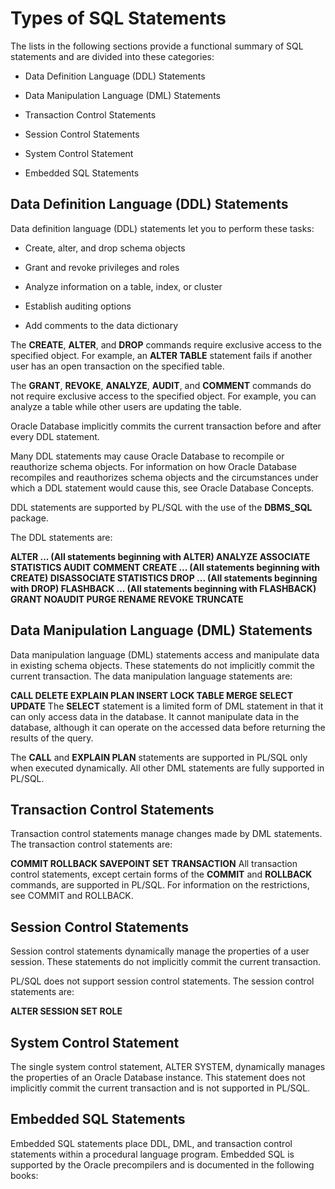 # Types of SQL Statements
The lists in the following sections provide a functional summary of SQL statements and are divided into these categories:

- Data Definition Language (DDL) Statements

- Data Manipulation Language (DML) Statements

- Transaction Control Statements

- Session Control Statements

- System Control Statement

- Embedded SQL Statements

## Data Definition Language (DDL) Statements
Data definition language (DDL) statements let you to perform these tasks:

 - Create, alter, and drop schema objects

 - Grant and revoke privileges and roles

 - Analyze information on a table, index, or cluster

 - Establish auditing options

 - Add comments to the data dictionary

The **CREATE**, **ALTER**, and **DROP** commands require exclusive access to the specified object. For example, an **ALTER TABLE** statement fails if another user has an open transaction on the specified table.

The **GRANT**, **REVOKE**, **ANALYZE**, **AUDIT**, and **COMMENT** commands do not require exclusive access to the specified object. For example, you can analyze a table while other users are updating the table.

Oracle Database implicitly commits the current transaction before and after every DDL statement.

Many DDL statements may cause Oracle Database to recompile or reauthorize schema objects. For information on how Oracle Database recompiles and reauthorizes schema objects and the circumstances under which a DDL statement would cause this, see Oracle Database Concepts.

DDL statements are supported by PL/SQL with the use of the **DBMS_SQL** package.

The DDL statements are:


**ALTER ... (All statements beginning with ALTER)
ANALYZE
ASSOCIATE STATISTICS
AUDIT
COMMENT
CREATE ... (All statements beginning with CREATE)
DISASSOCIATE STATISTICS
DROP ... (All statements beginning with DROP)
FLASHBACK ... (All statements beginning with FLASHBACK)
GRANT
NOAUDIT
PURGE
RENAME
REVOKE
TRUNCATE**

## Data Manipulation Language (DML) Statements
Data manipulation language (DML) statements access and manipulate data in existing schema objects. These statements do not implicitly commit the current transaction. The data manipulation language statements are:


**CALL
DELETE
EXPLAIN PLAN
INSERT
LOCK TABLE
MERGE
SELECT
UPDATE**
The **SELECT** statement is a limited form of DML statement in that it can only access data in the database. It cannot manipulate data in the database, although it can operate on the accessed data before returning the results of the query.

The **CALL** and **EXPLAIN PLAN** statements are supported in PL/SQL only when executed dynamically. All other DML statements are fully supported in PL/SQL.

## Transaction Control Statements
Transaction control statements manage changes made by DML statements. The transaction control statements are:


**COMMIT
ROLLBACK
SAVEPOINT
SET TRANSACTION**
All transaction control statements, except certain forms of the **COMMIT** and **ROLLBACK** commands, are supported in PL/SQL. For information on the restrictions, see COMMIT and ROLLBACK.

## Session Control Statements
Session control statements dynamically manage the properties of a user session. These statements do not implicitly commit the current transaction.

PL/SQL does not support session control statements. The session control statements are:


**ALTER SESSION
SET ROLE**

## System Control Statement
The single system control statement, ALTER SYSTEM, dynamically manages the properties of an Oracle Database instance. This statement does not implicitly commit the current transaction and is not supported in PL/SQL.

## Embedded SQL Statements
Embedded SQL statements place DDL, DML, and transaction control statements within a procedural language program. Embedded SQL is supported by the Oracle precompilers and is documented in the following books:



